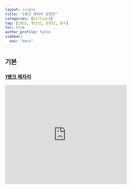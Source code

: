 ```yaml
---
layout: single
title: "1뱅크 제자리 장장단"
categories: [billiard]
tag: [1뱅크, 뱅크샷, 장장단, 방수]
toc: true
author_profile: false
sidebar:
  nav: "docs"
---
```


## 기본

### [1뱅크 제자리](https://youtu.be/gd3YrVhd_FI?si=qmgJEEBEjsfSWM6A)

<iframe src="https://1drv.ms/p/s!AuJKpwyYpUY9903MUjoxRS0EL_6R?e=nqCI13" width="402" height="327" frameborder="0" scrolling="no"></iframe>
